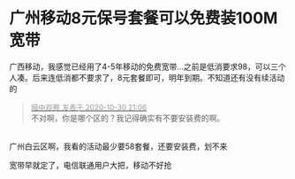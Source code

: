 # 广州移动8元保号套餐可以免费装100M宽带


广西移动，我感觉已经用了4-5年移动的免费宽带...之前是低消要求98，可以三个人凑。后来连低消都不要求了，8元套餐即可，明年到期。不知道还有没有续活动的

<div class="quote"><blockquote><font size="2"><a href="https://www.hostloc.com/forum.php?mod=redirect&amp;goto=findpost&amp;pid=9377445&amp;ptid=760215" target="_blank"><font color="#999999">暗中观察 发表于 2020-10-30 21:06</font></a></font><br />
不对啊，你是哪个区的？我记得确实有不要安装费的啊。</blockquote></div><br />
广州白云区啊，我看的活动最少要58套餐，还要安装费，划不来

<img src="static/image/smiley/default/lol.gif" smilieid="12" border="0" alt="" />宽带早就定了，电信联通用户大把，移动不好抢
